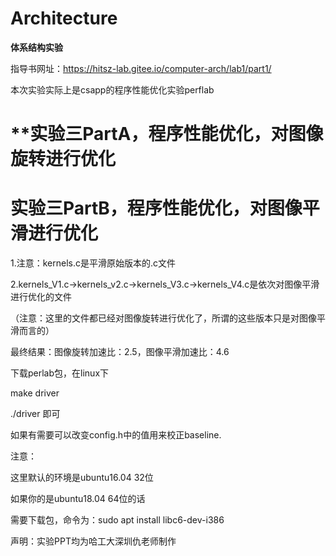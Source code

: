 # Architecture

**体系结构实验**

指导书网址：https://hitsz-lab.gitee.io/computer-arch/lab1/part1/

本次实验实际上是csapp的程序性能优化实验perflab

**实验三PartA，程序性能优化，对图像旋转进行优化
=======


**实验三PartB，程序性能优化，对图像平滑进行优化**
=======


1.注意：kernels.c是平滑原始版本的.c文件

2.kernels_V1.c->kernels_v2.c->kernels_V3.c->kernels_V4.c是依次对图像平滑进行优化的文件

（注意：这里的文件都已经对图像旋转进行优化了，所谓的这些版本只是对图像平滑而言的）

最终结果：图像旋转加速比：2.5，图像平滑加速比：4.6

下载perlab包，在linux下

make driver

./driver 即可

如果有需要可以改变config.h中的值用来校正baseline.

注意：

这里默认的环境是ubuntu16.04 32位

如果你的是ubuntu18.04 64位的话

需要下载包，命令为：sudo apt install libc6-dev-i386

声明：实验PPT均为哈工大深圳仇老师制作
